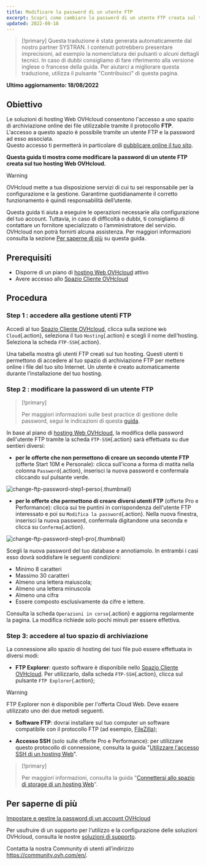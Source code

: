 ```yaml
---
title: Modificare la password di un utente FTP
excerpt: Scopri come cambiare la password di un utente FTP creata sul tuo hosting Web OVH
updated: 2022-08-18
---
```


> [!primary]
> Questa traduzione è stata generata automaticamente dal nostro partner SYSTRAN. I contenuti potrebbero presentare imprecisioni, ad esempio la nomenclatura dei pulsanti o alcuni dettagli tecnici. In caso di dubbi consigliamo di fare riferimento alla versione inglese o francese della guida. Per aiutarci a migliorare questa traduzione, utilizza il pulsante "Contribuisci" di questa pagina.
>

**Ultimo aggiornamento: 18/08/2022**

## Obiettivo

Le soluzioni di hosting Web OVHcloud consentono l'accesso a uno spazio di archiviazione online dei file utilizzabile tramite il protocollo **FTP**.<br>L'accesso a questo spazio è possibile tramite un utente FTP e la password ad esso associata.
<br>Questo accesso ti permetterà in particolare di [pubblicare online il tuo sito](/pages/web/hosting/hosting_how_to_get_my_website_online#3-caricare-i-file).

**Questa guida ti mostra come modificare la password di un utente FTP creata sul tuo hosting Web OVHcloud.**

> [!warning]
>
> OVHcloud mette a tua disposizione servizi di cui tu sei responsabile per la configurazione e la gestione. Garantirne quotidianamente il corretto funzionamento è quindi responsabilità dell’utente.
>
> Questa guida ti aiuta a eseguire le operazioni necessarie alla configurazione del tuo account. Tuttavia, in caso di difficoltà o dubbi, ti consigliamo di contattare un fornitore specializzato o l’amministratore del servizio. OVHcloud non potrà fornirti alcuna assistenza. Per maggiori informazioni consulta la sezione [Per saperne di più](#gofurther) su questa guida.
>

## Prerequisiti

- Disporre di un piano di [hosting Web OVHcloud](https://www.ovhcloud.com/it/web-hosting/) attivo
- Avere accesso allo [Spazio Cliente OVHcloud](https://www.ovh.com/auth/?action=gotomanager&from=https://www.ovh.it/&ovhSubsidiary=it)

## Procedura

### Step 1 : accedere alla gestione utenti FTP

Accedi al tuo [Spazio Cliente OVHcloud](https://www.ovh.com/auth/?action=gotomanager&from=https://www.ovh.it/&ovhSubsidiary=it), clicca sulla sezione `Web Cloud`{.action}, seleziona il tuo `Hosting`{.action} e scegli il nome dell'hosting. Seleziona la scheda `FTP-SSH`{.action}.

Una tabella mostra gli utenti FTP creati sul tuo hosting. Questi utenti ti permettono di accedere al tuo spazio di archiviazione FTP per mettere online i file del tuo sito Internet. Un utente è creato automaticamente durante l’installazione del tuo hosting. 

### Step 2 : modificare la password di un utente FTP

> [!primary]
>
> Per maggiori informazioni sulle best practice di gestione delle password, segui le indicazioni di questa [guida](/pages/account/customer/manage-ovh-password).
>

In base al piano di [hosting Web OVHcloud](https://www.ovhcloud.com/it/web-hosting/), la modifica della password dell'utente FTP tramite la scheda `FTP-SSH`{.action} sarà effettuata su due sentieri diversi:

- **per le offerte che non permettono di creare un secondo utente FTP** (offerte Start 10M e Personale): clicca sull'icona a forma di matita nella colonna `Password`{.action}, inserisci la nuova password e confermala cliccando sul pulsante verde.

![change-ftp-password-step1-perso](images/change-ftp-password-step1-perso.png){.thumbnail}

- **per le offerte che permettono di creare diversi utenti FTP** (offerte Pro e Performance): clicca sui tre puntini in corrispondenza dell'utente FTP interessato e poi su `Modifica la password`{.action}. Nella nuova finestra, inserisci la nuova password, confermala digitandone una seconda e clicca su `Conferma`{.action}.

![change-ftp-password-step1-pro](images/change-ftp-password-step1-pro.png){.thumbnail}

Scegli la nuova password del tuo database e annotiamolo. In entrambi i casi esso dovrà soddisfare le seguenti condizioni:

- Minimo 8 caratteri
- Massimo 30 caratteri
- Almeno una lettera maiuscola;
- Almeno una lettera minuscola
- Almeno una cifra
- Essere composto esclusivamente da cifre e lettere.

Consulta la scheda `Operazioni in corso`{.action} e aggiorna regolarmente la pagina. La modifica richiede solo pochi minuti per essere effettiva.

### Step 3: accedere al tuo spazio di archiviazione

La connessione allo spazio di hosting dei tuoi file può essere effettuata in diversi modi:

- **FTP Explorer**: questo software è disponibile nello [Spazio Cliente OVHcloud](https://www.ovh.com/auth/?action=gotomanager&from=https://www.ovh.it/&ovhSubsidiary=it). Per utilizzarlo, dalla scheda `FTP-SSH`{.action}, clicca sul pulsante `FTP Explorer`{.action};

> [!warning]
>
> FTP Explorer non è disponibile per l'offerta Cloud Web. Deve essere utilizzato uno dei due metodi seguenti.

- **Software FTP**: dovrai installare sul tuo computer un software compatibile con il protocollo FTP (ad esempio, [FileZilla](/pages/web/hosting/ftp_filezilla_user_guide));

- **Accesso SSH** (solo sulle offerte Pro e Performance): per utilizzare questo protocollo di connessione, consulta la guida "[Utilizzare l'accesso SSH di un hosting Web](/pages/web/hosting/ssh_on_webhosting)".

> [!primary]
>
> Per maggiori informazioni, consulta la guida "[Connettersi allo spazio di storage di un hosting Web](/pages/web/hosting/ftp_connection)".
>

## Per saperne di più <a name="gofurther"></a>

[Impostare e gestire la password di un account OVHcloud](/pages/account/customer/manage-ovh-password)

Per usufruire di un supporto per l'utilizzo e la configurazione delle soluzioni OVHcloud, consulta le nostre [soluzioni di supporto](https://www.ovhcloud.com/it/support-levels/).

Contatta la nostra Community di utenti all’indirizzo <https://community.ovh.com/en/>.
